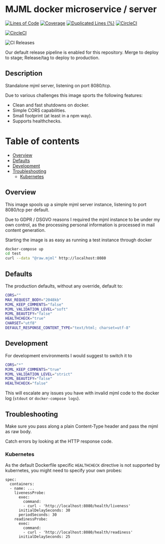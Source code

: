 # MJML docker microservice / server

[![Lines of Code](https://sonarcloud.io/api/project_badges/measure?project=draytechnologies_mjml-server&metric=ncloc&token=ad35c31c0d1291c4c0be372df94b6b7f4daa7577)](https://sonarcloud.io/summary/new_code?id=draytechnologies_mjml-server)
[![Coverage](https://sonarcloud.io/api/project_badges/measure?project=draytechnologies_mjml-server&metric=coverage&token=ad35c31c0d1291c4c0be372df94b6b7f4daa7577)](https://sonarcloud.io/summary/new_code?id=draytechnologies_mjml-server)
[![Duplicated Lines (%)](https://sonarcloud.io/api/project_badges/measure?project=draytechnologies_mjml-server&metric=duplicated_lines_density&token=ad35c31c0d1291c4c0be372df94b6b7f4daa7577)](https://sonarcloud.io/summary/new_code?id=draytechnologies_mjml-server)
[![CircleCI](https://dl.circleci.com/status-badge/img/gh/draytechnologies/mjml-server/tree/main.svg?style=shield&circle-token=5ab0c3d18bca57fddb92c020e7cfb94f7264ee75)](https://dl.circleci.com/status-badge/redirect/gh/draytechnologies/mjml-server/tree/main)

[![CircleCI](https://dl.circleci.com/insights-snapshot/gh/draytechnologies/mjml-server/main/main/badge.svg?window=30d&circle-token=5ab0c3d18bca57fddb92c020e7cfb94f7264ee75)](https://app.circleci.com/insights/github/draytechnologies/mjml-server/workflows/main/overview?branch=main&reporting-window=last-30-days&insights-snapshot=true)

![CI Releases](https://img.shields.io/badge/RELEASES-ENABLED-success?style=flat)

Our default release pipeline is enabled for this repository. Merge to deploy to stage; Release/tag to deploy to production.

## Description

Standalone mjml server, listening on port 8080/tcp.

Due to various challenges this image sports the following features:

- Clean and fast shutdowns on docker.
- Simple CORS capabilities.
- Small footprint (at least in a npm way).
- Supports healthchecks.

# Table of contents

- [Overview](#overview)
- [Defaults](#defaults)
- [Development](#development)
- [Troubleshooting](#troubleshooting)
  - [Kubernetes](#kubernetes)

## Overview

This image spools up a simple mjml server instance, listening to port 8080/tcp per default.

Due to GDPR / DSGVO reasons I required the mjml instance to be under my own control, as the processing personal information is processed in mail content generation.

Starting the image is as easy as running a test instance through docker

```sh
docker-compose up
cd test
curl --data "@raw.mjml" http://localhost:8080
```

## Defaults

The production defaults, without any override, default to:

```sh
CORS=""
MAX_REQUEST_BODY="2048kb"
MJML_KEEP_COMMENTS="false"
MJML_VALIDATION_LEVEL="soft"
MJML_BEAUTIFY="false"
HEALTHCHECK="true"
CHARSET="utf8"
DEFAULT_RESPONSE_CONTENT_TYPE="text/html; charset=utf-8"
```

## Development

For development environments I would suggest to switch it to

```sh
CORS="*"
MJML_KEEP_COMMENTS="true"
MJML_VALIDATION_LEVEL="strict"
MJML_BEAUTIFY="false"
HEALTHCHECK="false"
```

This will escalate any issues you have with invalid mjml code to the docker log (`stdout` or `docker-compose logs`).

## Troubleshooting

Make sure you pass along a plain Content-Type header and pass the mjml as raw body.

Catch errors by looking at the HTTP response code.

### Kubernetes

As the default Dockerfile specific `HEALTHCHECK` directive is not supported by kubernetes, you might need to specify your own probes:

```
spec:
  containers:
  - name: ...
    livenessProbe:
      exec:
        command:
        - curl - 'http://localhost:8080/health/liveness'
      initialDelaySeconds: 30
      periodSeconds: 30
    readinessProbe:
      exec:
        command:
        - curl - 'http://localhost:8080/health/readiness'
      initialDelaySeconds: 25
```
